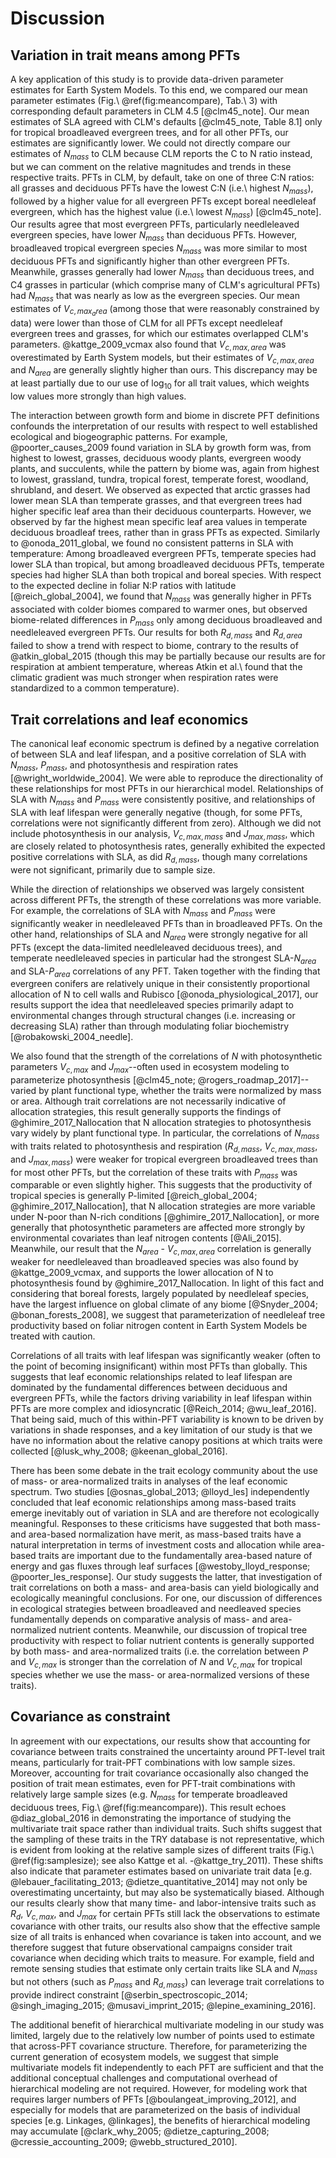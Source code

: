 # Discussion

## Variation in trait means among PFTs

A key application of this study is to provide data-driven parameter estimates for Earth System Models.
To this end, we compared our mean parameter estimates (Fig.\ \@ref(fig:meancompare), Tab.\ 3) with corresponding default parameters in CLM 4.5 [@clm45_note].
Our mean estimates of SLA agreed with CLM's defaults [@clm45_note, Table 8.1] only for tropical broadleaved evergreen trees, and for all other PFTs, our estimates are significantly lower.
We could not directly compare our estimates of $N_{mass}$ to CLM because CLM reports the C to N ratio instead, but we can comment on the relative magnitudes and trends in these respective traits.
PFTs in CLM, by default, take on one of three C:N ratios: all grasses and deciduous PFTs have the lowest C:N (i.e.\ highest $N_{mass}$), followed by a higher value for all evergreen PFTs except boreal needleleaf evergreen, which has the highest value (i.e.\ lowest $N_{mass}$) [@clm45_note].
Our results agree that most evergreen PFTs, particularly needleleaved evergreen species, have lower $N_{mass}$ than deciduous PFTs.
However, broadleaved tropical evergreen species $N_{mass}$ was more similar to most deciduous PFTs and significantly higher than other evergreen PFTs.
Meanwhile, grasses generally had lower $N_{mass}$ than deciduous trees, and C4 grasses in particular (which comprise many of CLM's agricultural PFTs) had $N_{mass}$ that was nearly as low as the evergreen species.
Our mean estimates of $V_{c,max_area}$ (among those that were reasonably constrained by data) were lower than those of CLM for all PFTs except needleleaf evergreen trees and grasses, for which our estimates overlapped CLM's parameters.
@kattge_2009_vcmax also found that $V_{c,max,area}$ was overestimated by Earth System models, but their estimates of $V_{c,max,area}$ and $N_{area}$ are generally slightly higher than ours.
This discrepancy may be at least partially due to our use of $\log_{10}$ for all trait values, which weights low values more strongly than high values.

The interaction between growth form and biome in discrete PFT definitions confounds the interpretation of our results with respect to well established ecological and biogeographic patterns.
For example, @poorter_causes_2009 found variation in SLA by growth form was, from highest to lowest, grasses, deciduous woody plants, evergreen woody plants, and succulents, while the pattern by biome was, again from highest to lowest, grassland, tundra, tropical forest, temperate forest, woodland, shrubland, and desert.
We observed as expected that arctic grasses had lower mean SLA than temperate grasses, and that evergreen trees had higher specific leaf area than their deciduous counterparts.
However, we observed by far the highest mean specific leaf area values in temperate deciduous broadleaf trees, rather than in grass PFTs as expected.
Similarly to @onoda_2011_global, we found no consistent patterns in SLA with temperature:
Among broadleaved evergreen PFTs, temperate species had lower SLA than tropical, but among broadleaved deciduous PFTs, temperate species had higher SLA than both tropical and boreal species.
With respect to the expected decline in foliar N:P ratios with latitude [@reich_global_2004], we found that $N_{mass}$ was generally higher in PFTs associated with colder biomes compared to warmer ones, but observed biome-related differences in $P_{mass}$ only among deciduous broadleaved and needleleaved evergreen PFTs.
Our results for both $R_{d,mass}$ and $R_{d,area}$ failed to show a trend with respect to biome, contrary to the results of @atkin_global_2015 (though this may be partially because our results are for respiration at ambient temperature, whereas Atkin et al.\ found that the climatic gradient was much stronger when respiration rates were standardized to a common temperature).

## Trait correlations and leaf economics

The canonical leaf economic spectrum is defined by a negative correlation of between SLA and leaf lifespan, and a positive correlation of SLA with $N_{mass}$, $P_{mass}$, and photosynthesis and respiration rates [@wright_worldwide_2004].
We were able to reproduce the directionality of these relationships for most PFTs in our hierarchical model.
Relationships of SLA with $N_{mass}$ and $P_{mass}$ were consistently positive, and relationships of SLA with leaf lifespan were generally negative (though, for some PFTs, correlations were not significantly different from zero).
Although we did not include photosynthesis in our analysis, $V_{c,max,mass}$ and $J_{max,mass}$, which are closely related to photosynthesis rates, generally exhibited the expected positive correlations with SLA, as did $R_{d,mass}$, though many correlations were not significant, primarily due to sample size.

While the direction of relationships we observed was largely consistent across different PFTs, the strength of these correlations was more variable.
For example, the correlations of SLA with $N_{mass}$ and $P_{mass}$ were significantly weaker in needleleaved PFTs than in broadleaved PFTs.
On the other hand, relationships of SLA and $N_{area}$ were strongly negative for all PFTs (except the data-limited needleleaved deciduous trees), and temperate needleleaved species in particular had the strongest SLA-$N_{area}$ and SLA-$P_{area}$ correlations of any PFT.
Taken together with the finding that evergreen conifers are relatively unique in their consistently proportional allocation of N to cell walls and Rubisco [@onoda_physiological_2017], our results support the idea that needleleaved species primarily adapt to environmental changes through structural changes (i.e. increasing or decreasing SLA) rather than through modulating foliar biochemistry [@robakowski_2004_needle].

We also found that the strength of the correlations of $N$ with photosynthetic parameters $V_{c,max}$ and $J_{max}$--often used in ecosystem modeling to parameterize photosynthesis [@clm45_note; @rogers_roadmap_2017]--varied by plant functional type, whether the traits were normalized by mass or area.
Although trait correlations are not necessarily indicative of allocation strategies, this result generally supports the findings of @ghimire_2017_Nallocation that N allocation strategies to photosynthesis vary widely by plant functional type.
In particular, the correlations of $N_{mass}$ with traits related to photosynthesis and respiration ($R_{d,mass}$, $V_{c,max,mass}$, and $J_{max,mass}$) were weaker for tropical evergreen broadleaved trees than for most other PFTs, but the correlation of these traits with $P_{mass}$ was comparable or even slightly higher.
This suggests that the productivity of tropical species is generally P-limited [@reich_global_2004; @ghimire_2017_Nallocation], that N allocation strategies are more variable under N-poor than N-rich conditions [@ghimire_2017_Nallocation], or more generally that photosynthetic parameters are affected more strongly by environmental covariates than leaf nitrogen contents [@Ali_2015].
Meanwhile, our result that the $N_{area}$ - $V_{c,max,area}$ correlation is generally weaker for needleleaved than broadleaved species was also found by @kattge_2009_vcmax, and supports the lower allocation of N to photosynthesis found by @ghimire_2017_Nallocation.
In light of this fact and considering that boreal forests, largely populated by needleleaf species, have the largest influence on global climate of any biome [@Snyder_2004; @bonan_forests_2008], we suggest that parameterization of needleleaf tree productivity based on foliar nitrogen content in Earth System Models be treated with caution.

Correlations of all traits with leaf lifespan was significantly weaker (often to the point of becoming insignificant) within most PFTs than globally.
This suggests that leaf economic relationships related to leaf lifespan are dominated by the fundamental differences between deciduous and evergreen PFTs, while the factors driving variability in leaf lifespan within PFTs are more complex and idiosyncratic [@Reich_2014; @wu_leaf_2016].
That being said, much of this within-PFT variability is known to be driven by variations in shade responses, and a key limitation of our study is that we have no information about the relative canopy positions at which traits were collected [@lusk_why_2008; @keenan_global_2016].

There has been some debate in the trait ecology community about the use of mass- or area-normalized traits in analyses of the leaf economic spectrum.
Two studies [@osnas_global_2013; @lloyd_les] independently concluded that leaf economic relationships among mass-based traits emerge inevitably out of variation in SLA and are therefore not ecologically meaningful.
Responses to these criticisms have suggested that both mass- and area-based normalization have merit, as mass-based traits have a natural interpretation in terms of investment costs and allocation while area-based traits are important due to the fundamentally area-based nature of energy and gas fluxes through leaf surfaces [@westoby_lloyd_response; @poorter_les_response].
Our study suggests the latter, that investigation of trait correlations on both a mass- and area-basis can yield biologically and ecologically meaningful conclusions.
For one, our discussion of differences in ecological strategies between broadleaved and needleaved species fundamentally depends on comparative analysis of mass- and area-normalized nutrient contents.
Meanwhile, our discussion of tropical tree productivity with respect to foliar nutrient contents is generally supported by both mass- and area-normalized traits (i.e. the correlation between $P$ and $V_{c,max}$ is stronger than the correlation of $N$ and $V_{c,max}$ for tropical species whether we use the mass- or area-normalized versions of these traits).


## Covariance as constraint

In agreement with our expectations, our results show that accounting for covariance between traits constrained the uncertainty around PFT-level trait means, particularly for trait-PFT combinations with low sample sizes.
Moreover, accounting for trait covariance occasionally also changed the position of trait mean estimates, even for PFT-trait combinations with relatively large sample sizes (e.g. $N_{mass}$ for temperate broadleaved deciduous trees, Fig.\ \@ref(fig:meancompare)).
This result echoes @diaz_global_2016 in demonstrating the importance of studying the multivariate trait space rather than individual traits. 
Such shifts suggest that the sampling of these traits in the TRY database is not representative, which is evident from looking at the relative sample sizes of different traits (Fig.\ \@ref(fig:samplesize); see also Kattge et al. -@kattge_try_2011). 
These shifts also indicate that parameter estimates based on univariate trait data [e.g. @lebauer_facilitating_2013; @dietze_quantitative_2014] may not only be overestimating uncertainty, but may also be systematically biased.
Although our results clearly show that many time- and labor-intensive traits such as $R_{d}$, $V_{c,max}$, and $J_{max}$ for certain PFTs still lack the observations to estimate covariance with other traits,
our results also show that the effective sample size of all traits is enhanced when covariance is taken into account, and we therefore suggest that future observational campaigns consider trait covariance when deciding which traits to measure.
For example, field and remote sensing studies that estimate only certain traits like SLA and $N_{mass}$ but not others (such as $P_{mass}$ and $R_{d,mass}$) can leverage trait correlations to provide indirect constraint [@serbin_spectroscopic_2014; @singh_imaging_2015; @musavi_imprint_2015; @lepine_examining_2016].

The additional benefit of hierarchical multivariate modeling in our study was limited, largely due to the relatively low number of points used to estimate that across-PFT covariance structure.
Therefore, for parameterizing the current generation of ecosystem models, we suggest that simple multivariate models fit independently to each PFT are sufficient and that the additional conceptual challenges and computational overhead of hierarchical modeling are not required.
However, for modeling work that requires larger numbers of PFTs [@boulangeat_improving_2012], and especially for models that are parameterized on the basis of individual species [e.g. Linkages, @linkages], the benefits of hierarchical modeling may accumulate [@clark_why_2005; @dietze_capturing_2008; @cressie_accounting_2009; @webb_structured_2010].
